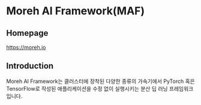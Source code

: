 # Moreh AI Framework(MAF)

## Homepage
https://moreh.io

## Introduction

Moreh AI Framework는 클러스터에 장착된 다양한 종류의 가속기에서 PyTorch 혹은 TensorFlow로 작성된 애플리케이션을 수정 없이 실행시키는 분산 딥 러닝 프레임워크입니다.